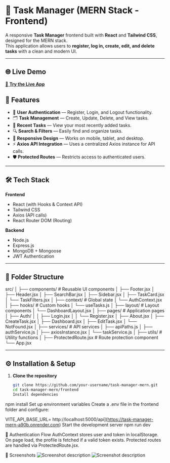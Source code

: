 # 📝 Task Manager (MERN Stack - Frontend)

A responsive **Task Manager** frontend built with **React** and **Tailwind CSS**, designed for the MERN stack.  
This application allows users to **register, log in, create, edit, and delete tasks** with a clean and modern UI.

---
## 🌐 Live Demo

[🚀 **Try the Live App**](https://task-manager-mern-flame.vercel.app)  


## 🚀 Features

- 🔐 **User Authentication** — Register, Login, and Logout functionality.
- 🗂 **Task Management** — Create, Update, Delete, and View tasks.
- 📅 **Recent Tasks** — View your most recently added tasks.
- 🔍 **Search & Filters** — Easily find and organize tasks.
- 📱 **Responsive Design** — Works on mobile, tablet, and desktop.
- ⚡ **Axios API Integration** — Uses a centralized Axios instance for API calls.
- 🛡 **Protected Routes** — Restricts access to authenticated users.

---

## 🛠 Tech Stack

**Frontend**
- React (with Hooks & Context API)
- Tailwind CSS
- Axios (API calls)
- React Router DOM (Routing)

**Backend** 
- Node.js
- Express.js
- MongoDB + Mongoose
- JWT Authentication

---

## 📂 Folder Structure

src/
│
├── components/ # Reusable UI components
│ ├── Footer.jsx
│ ├── Header.jsx
│ ├── SearchBar.jsx
│ ├── Sidebar.jsx
│ ├── TaskCard.jsx
│ └── TaskFilters.jsx
│
├── context/ # Global state
│ └── AuthContext.jsx
│
├── hooks/ # Custom hooks
│ └── useTasks.js
│
├── layout/ # Layout components
│ └── DashboardLayout.jsx
│
├── pages/ # Application pages
│ ├── Auth/
│ │ ├── Login.jsx
│ │ └── Register.jsx
│ ├── About.jsx
│ ├── CreateTask.jsx
│ ├── Dashboard.jsx
│ ├── EditTask.jsx
│ └── NotFound.jsx
│
├── services/ # API services
│ ├── apiPaths.js
│ ├── authService.js
│ ├── axiosInstance.jsx
│ └── taskService.js
│
├── utils/ # Utility functions
│
├── ProtectedRoute.jsx # Route protection component
└── App.jsx


---

## ⚙ Installation & Setup

1. **Clone the repository**
   ```bash
   git clone https://github.com/your-username/task-manager-mern.git
   cd task-manager-mern/frontend
   Install dependencies


  npm install
  Set up environment variables
  Create a .env file in the frontend folder and configure:

  VITE_API_BASE_URL= http://localhost:5000/api](https://task-manager-mern-a90b.onrender.com)
  Start the development server
  npm run dev

🔑 Authentication Flow
AuthContext stores user and token in localStorage.
On page load, the profile is fetched if a valid token exists.
Protected routes are handled via ProtectedRoute.jsx.

📸 Screenshots
![Screenshot description](/screenshot-1.png)
![Screenshot description](/screenshot-2.png)

